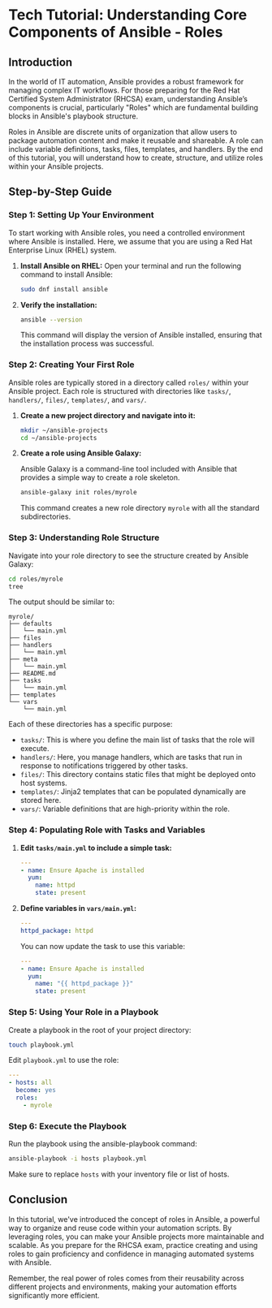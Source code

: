 # Tech Tutorial: Understanding Core Components of Ansible - Roles

## Introduction

In the world of IT automation, Ansible provides a robust framework for managing complex IT workflows. For those preparing for the Red Hat Certified System Administrator (RHCSA) exam, understanding Ansible’s components is crucial, particularly "Roles" which are fundamental building blocks in Ansible's playbook structure.

Roles in Ansible are discrete units of organization that allow users to package automation content and make it reusable and shareable. A role can include variable definitions, tasks, files, templates, and handlers. By the end of this tutorial, you will understand how to create, structure, and utilize roles within your Ansible projects.

## Step-by-Step Guide

### Step 1: Setting Up Your Environment

To start working with Ansible roles, you need a controlled environment where Ansible is installed. Here, we assume that you are using a Red Hat Enterprise Linux (RHEL) system.

1. **Install Ansible on RHEL:**
   Open your terminal and run the following command to install Ansible:

   ```bash
   sudo dnf install ansible
   ```

2. **Verify the installation:**

   ```bash
   ansible --version
   ```

   This command will display the version of Ansible installed, ensuring that the installation process was successful.

### Step 2: Creating Your First Role

Ansible roles are typically stored in a directory called `roles/` within your Ansible project. Each role is structured with directories like `tasks/`, `handlers/`, `files/`, `templates/`, and `vars/`.

1. **Create a new project directory and navigate into it:**

   ```bash
   mkdir ~/ansible-projects
   cd ~/ansible-projects
   ```

2. **Create a role using Ansible Galaxy:**
   
   Ansible Galaxy is a command-line tool included with Ansible that provides a simple way to create a role skeleton.

   ```bash
   ansible-galaxy init roles/myrole
   ```

   This command creates a new role directory `myrole` with all the standard subdirectories.

### Step 3: Understanding Role Structure

Navigate into your role directory to see the structure created by Ansible Galaxy:

```bash
cd roles/myrole
tree
```

The output should be similar to:

```
myrole/
├── defaults
│   └── main.yml
├── files
├── handlers
│   └── main.yml
├── meta
│   └── main.yml
├── README.md
├── tasks
│   └── main.yml
├── templates
└── vars
    └── main.yml
```

Each of these directories has a specific purpose:
- `tasks/`: This is where you define the main list of tasks that the role will execute.
- `handlers/`: Here, you manage handlers, which are tasks that run in response to notifications triggered by other tasks.
- `files/`: This directory contains static files that might be deployed onto host systems.
- `templates/`: Jinja2 templates that can be populated dynamically are stored here.
- `vars/`: Variable definitions that are high-priority within the role.

### Step 4: Populating Role with Tasks and Variables

1. **Edit `tasks/main.yml` to include a simple task:**

   ```yaml
   ---
   - name: Ensure Apache is installed
     yum:
       name: httpd
       state: present
   ```

2. **Define variables in `vars/main.yml`:**

   ```yaml
   ---
   httpd_package: httpd
   ```

   You can now update the task to use this variable:

   ```yaml
   ---
   - name: Ensure Apache is installed
     yum:
       name: "{{ httpd_package }}"
       state: present
   ```

### Step 5: Using Your Role in a Playbook

Create a playbook in the root of your project directory:

```bash
touch playbook.yml
```

Edit `playbook.yml` to use the role:

```yaml
---
- hosts: all
  become: yes
  roles:
    - myrole
```

### Step 6: Execute the Playbook

Run the playbook using the ansible-playbook command:

```bash
ansible-playbook -i hosts playbook.yml
```

Make sure to replace `hosts` with your inventory file or list of hosts.

## Conclusion

In this tutorial, we've introduced the concept of roles in Ansible, a powerful way to organize and reuse code within your automation scripts. By leveraging roles, you can make your Ansible projects more maintainable and scalable. As you prepare for the RHCSA exam, practice creating and using roles to gain proficiency and confidence in managing automated systems with Ansible.

Remember, the real power of roles comes from their reusability across different projects and environments, making your automation efforts significantly more efficient.